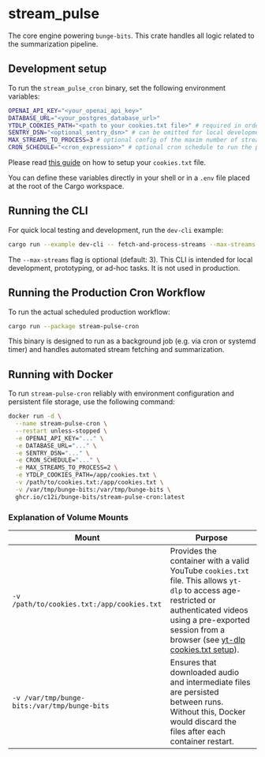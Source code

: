 # stream_pulse

The core engine powering `bunge-bits`. This crate handles all logic related to the summarization pipeline.

## Development setup

To run the `stream_pulse_cron` binary, set the following environment variables:

```bash
OPENAI_API_KEY="<your_openai_api_key>"
DATABASE_URL="<your_postgres_database_url>"
YTDLP_COOKIES_PATH="<path to your cookies.txt file>" # required in order to authenticate to yt, especially in a cloud env
SENTRY_DSN="<optional_sentry_dsn>" # can be omitted for local development
MAX_STREAMS_TO_PROCESS=3 # optional config of the maxim number of streams that can be processed in a given run
CRON_SCHEDULE="<cron_expression>" # optional cron schedule to run the pipeline. Defaults to "0 0 */4 * * *" (every 4 hours)
```

Please read [this guide](../ytdlp_bindings/README.md#using-cookiestxt-for-authenticated-youtube-downloads) on how to setup your `cookies.txt` file.

You can define these variables directly in your shell or in a `.env` file placed at the root of the Cargo workspace.

## Running the CLI

For quick local testing and development, run the `dev-cli` example:

```bash
cargo run --example dev-cli -- fetch-and-process-streams --max-streams 2
```

The `--max-streams` flag is optional (default: 3). This CLI is intended for local development, prototyping, or ad-hoc tasks. It is not used in production.

## Running the Production Cron Workflow

To run the actual scheduled production workflow:

```bash
cargo run --package stream-pulse-cron
```

This binary is designed to run as a background job (e.g. via cron or systemd timer) and handles automated stream fetching and summarization.

## Running with Docker

To run `stream-pulse-cron` reliably with environment configuration and persistent file storage, use the following command:

```bash
docker run -d \
  --name stream-pulse-cron \
  --restart unless-stopped \
  -e OPENAI_API_KEY="..." \
  -e DATABASE_URL="..." \
  -e SENTRY_DSN="..." \
  -e CRON_SCHEDULE="..." \
  -e MAX_STREAMS_TO_PROCESS=2 \
  -e YTDLP_COOKIES_PATH=/app/cookies.txt \
  -v /path/to/cookies.txt:/app/cookies.txt \
  -v /var/tmp/bunge-bits:/var/tmp/bunge-bits \
  ghcr.io/c12i/bunge-bits/stream-pulse-cron:latest
```

### Explanation of Volume Mounts

| Mount                                        | Purpose                                                                                                                                                                                                                                                                                               |
| -------------------------------------------- | ----------------------------------------------------------------------------------------------------------------------------------------------------------------------------------------------------------------------------------------------------------------------------------------------------- |
| `-v /path/to/cookies.txt:/app/cookies.txt`   | Provides the container with a valid YouTube `cookies.txt` file. This allows `yt-dlp` to access age-restricted or authenticated videos using a pre-exported session from a browser (see [yt-dlp cookies.txt setup](../ytdlp_bindings/README.md#using-cookiestxt-for-authenticated-youtube-downloads)). |
| `-v /var/tmp/bunge-bits:/var/tmp/bunge-bits` | Ensures that downloaded audio and intermediate files are persisted between runs. Without this, Docker would discard the files after each container restart.                                                                                                                                           |
